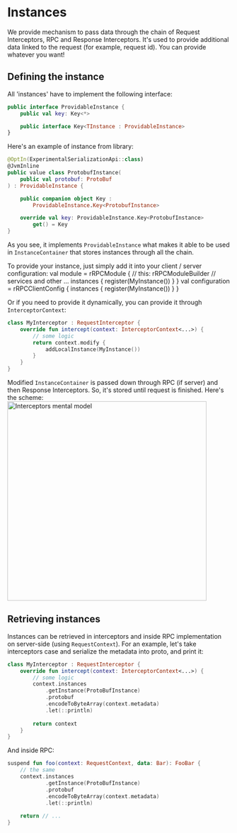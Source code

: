 # Instances

We provide mechanism to pass data through the chain of Request Interceptors, RPC and Response Interceptors. It's used
to provide additional data linked to the request (for example, request id). You can provide whatever you want!

## Defining the instance

All 'instances' have to implement the following interface:

```Kotlin
public interface ProvidableInstance {
    public val key: Key<*>

    public interface Key<TInstance : ProvidableInstance>
}
```

Here's an example of instance from library:

```Kotlin
@OptIn(ExperimentalSerializationApi::class)
@JvmInline
public value class ProtobufInstance(
    public val protobuf: ProtoBuf
) : ProvidableInstance {

    public companion object Key : 
        ProvidableInstance.Key<ProtobufInstance>

    override val key: ProvidableInstance.Key<ProtobufInstance>
        get() = Key
}
```

As you see, it implements `ProvidableInstance` what makes it able to be used in `InstanceContainer` that stores
instances through all the chain.

To provide your instance, just simply add it into your client / server configuration:
<tabs>
    <tab title="Server">
        <code-block lang="kotlin">
    val module = rRPCModule { // this: rRPCModuleBuilder
      // services and other ...
      instances {
        register(MyInstance())
      }
    }
</code-block>
    </tab>
    <tab title="Client">
        <code-block lang="kotlin">
    val configuration = rRPCClientConfig {
      instances {
        register(MyInstance())
      }
    }
        </code-block>
    </tab>
</tabs>

Or if you need to provide it dynamically, you can provide it through `InterceptorContext`:

```Kotlin
class MyInterceptor : RequestInterceptor {
    override fun intercept(context: InterceptorContext<...>) {
        // some logic
        return context.modify {
            addLocalInstance(MyInstance())
        }
    }
}
```

Modified `InstanceContainer` is passed down through RPC (if server) and then Response Interceptors. So, it's stored
until request is finished. Here's the scheme:
<img src="interceptors_mental_model.svg" dark-src="interceptors_mental_model_dark.svg" width="450"  alt="Interceptors mental model"/>

## Retrieving instances

Instances can be retrieved in interceptors and inside RPC implementation on server-side (using `RequestContext`). For an
example, let's take interceptors case and serialize the metadata into proto, and print it:

```Kotlin
class MyInterceptor : RequestInterceptor {
    override fun intercept(context: InterceptorContext<...>) {
        // some logic
        context.instances
            .getInstance(ProtoBufInstance)
            .protobuf
            .encodeToByteArray(context.metadata)
            .let(::println)
            
        return context
    }
}
```
And inside RPC:
```Kotlin
suspend fun foo(context: RequestContext, data: Bar): FooBar {
    // the same
    context.instances
            .getInstance(ProtoBufInstance)
            .protobuf
            .encodeToByteArray(context.metadata)
            .let(::println)
            
    return // ...
}
```
